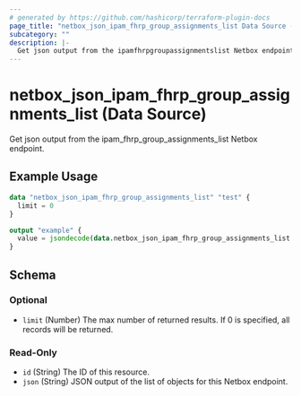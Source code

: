 ```yaml
---
# generated by https://github.com/hashicorp/terraform-plugin-docs
page_title: "netbox_json_ipam_fhrp_group_assignments_list Data Source - terraform-provider-netbox"
subcategory: ""
description: |-
  Get json output from the ipamfhrpgroupassignmentslist Netbox endpoint.
---
```


# netbox_json_ipam_fhrp_group_assignments_list (Data Source)

Get json output from the ipam_fhrp_group_assignments_list Netbox endpoint.

## Example Usage

```terraform
data "netbox_json_ipam_fhrp_group_assignments_list" "test" {
  limit = 0
}

output "example" {
  value = jsondecode(data.netbox_json_ipam_fhrp_group_assignments_list.test.json)
}
```

<!-- schema generated by tfplugindocs -->
## Schema

### Optional

- `limit` (Number) The max number of returned results. If 0 is specified, all records will be returned.

### Read-Only

- `id` (String) The ID of this resource.
- `json` (String) JSON output of the list of objects for this Netbox endpoint.


